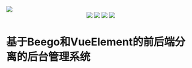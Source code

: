 <div>
<img src="https://gaolengimgs.oss-cn-shanghai.aliyuncs.com/beegovue.png"  />
</div>
<div align=center>
<img src="https://img.shields.io/badge/vue-2.6.10-brightgreen"/>
<img src="https://img.shields.io/badge/element--ui-2.12.0-green"/>
<img src="https://img.shields.io/badge/golang-1.13-blue"/>
<img src="https://img.shields.io/badge/beego-1.10-red"/>
</div>

# 基于Beego和VueElement的前后端分离的后台管理系统
